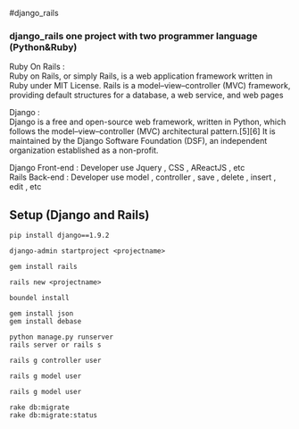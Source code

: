 #django_rails
### django_rails one project with two programmer language (Python&Ruby)

Ruby On Rails : <br />
Ruby on Rails, or simply Rails, is a web application framework written in Ruby under MIT License. Rails is a model–view–controller (MVC) framework, providing default structures for a database, a web service, and web pages

Django : <br />
Django is a free and open-source web framework, written in Python, which follows the model–view–controller (MVC) architectural pattern.[5][6] It is maintained by the Django Software Foundation (DSF), an independent organization established as a non-profit.

Django Front-end : Developer use Jquery , CSS , AReactJS , etc <br />
Rails  Back-end  : Developer use model  , controller , save , delete , insert , edit , etc 


## Setup (Django and Rails)

```shell
pip install django==1.9.2
```

```shell
django-admin startproject <projectname>
```

```shell
gem install rails
```

```shell
rails new <projectname>
```

```shell
boundel install
```

```shell
gem install json 
gem install debase
```


```shell
python manage.py runserver 
rails server or rails s
```
```shell
rails g controller user
```

```shell
rails g model user
```

```shell
rails g model user
```

```shell
rake db:migrate
rake db:migrate:status
```










